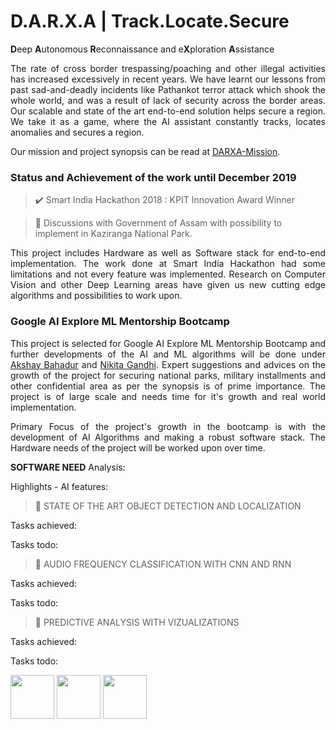 # D.A.R.X.A | Track.Locate.Secure
<b>D</b>eep <b>A</b>utonomous <b>R</b>econnaissance and e<b>X</b>ploration <b>A</b>ssistance</b>

<p align="justify">The rate of cross border trespassing/poaching and other illegal activities has increased excessively in recent years. We have learnt our lessons from past sad-and-deadly incidents like Pathankot terror attack which shook the whole world, and was a result of lack of security across the border areas. Our scalable and state of the art end-to-end solution helps secure a region. We take it as a game, where the AI assistant constantly tracks, locates anomalies and secures a region.</p>

Our mission and project synopsis can be read at [DARXA-Mission](http://www.darxa.in/mission.html).

### Status and Achievement of the work until December 2019

> ✔️ Smart India Hackathon 2018 : KPIT Innovation Award Winner

> 🔄 Discussions with Government of Assam with possibility to implement in Kaziranga National Park.

<p align=justify>This project includes Hardware as well as Software stack for end-to-end implementation. The work done at Smart India Hackathon had some limitations and not every feature was implemented. Research on Computer Vision and other Deep Learning areas have given us new cutting edge algorithms and possibilities to work upon.  </p>

### Google AI Explore ML Mentorship Bootcamp

<p align=justify>This project is selected for Google AI Explore ML Mentorship Bootcamp and further developments of the AI and ML algorithms will be done under <a href="https://www.linkedin.com/in/akshaybahadur21/">Akshay Bahadur</a> and <a href="https://www.linkedin.com/in/nikita-gandhi01/">Nikita Gandhi</a>. Expert suggestions and advices on the growth of the project for securing national parks, military installments and other confidential area as per the synopsis is of prime importance. The project is of large scale and needs time for it's growth and real world implementation.</p>

<p align=justify>Primary Focus of the project's growth in the bootcamp is with the development of AI Algorithms and making a robust software stack. The Hardware needs of the project will be worked upon over time.</p>

<b>SOFTWARE NEED</b> Analysis:


Highlights - AI features:

> 🎄 STATE OF THE ART OBJECT DETECTION AND LOCALIZATION

Tasks achieved:


Tasks todo:

> 🎄 AUDIO FREQUENCY CLASSIFICATION WITH CNN AND RNN

Tasks achieved:


Tasks todo:

> 🎄 PREDICTIVE ANALYSIS WITH VIZUALIZATIONS

Tasks achieved:


Tasks todo:


<img src="https://github.com/darxa/darxa-google-ai/blob/master/img/sih.jpg" height=70px><a> </a><img src="https://github.com/darxa/darxa-google-ai/blob/master/img/kpit.jpg" height=70px><a> </a><img src="https://github.com/darxa/darxa-google-ai/blob/master/img/glogo.png" height=70px>
